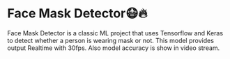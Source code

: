 # Face Mask Detector😷🔥

Face Mask Detector is a classic ML project that uses Tensorflow and Keras to detect whether a person is wearing mask or not. This model provides output Realtime with 30fps. Also model accuracy is show in video stream.
